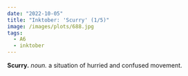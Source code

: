 ```yaml
---
date: "2022-10-05"
title: "Inktober: 'Scurry' (1/5)"
image: /images/plots/688.jpg
tags:
  - A6
  - inktober
---
```


**Scurry.** _noun._ a situation of hurried and confused movement.
